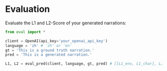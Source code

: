 # Evaluation

Evaluate the L1 and L2-Score of your generated narrations:

```python
from eval import *

client = OpenAI(api_key='your_openai_api_key')
language = 'zh' # 'zh' or 'en'
gt = 'This is a ground truth narration.'
pred = 'This is a generated narration.'

L1, L2 = eval_pred(client, language, gt, pred) # [[L1_env, L1_char], L2]
```